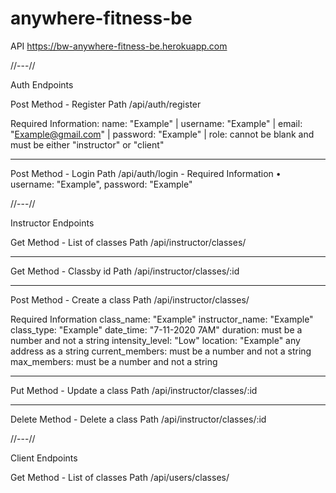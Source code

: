 # anywhere-fitness-be

API
https://bw-anywhere-fitness-be.herokuapp.com

//---//

Auth Endpoints

Post Method - Register
Path /api/auth/register

Required Information:
name: "Example" |
username: "Example" |
email: "Example@gmail.com" |
password: "Example" |
role: cannot be blank and must be either "instructor" or "client"

---

Post Method - Login
Path /api/auth/login - Required Information • username: "Example", password: "Example"

//---//

Instructor Endpoints

Get Method - List of classes
Path /api/instructor/classes/

---

Get Method - Classby id
Path /api/instructor/classes/:id

---

Post Method - Create a class
Path /api/instructor/classes/

Required Information
class_name: "Example"
instructor_name: "Example"
class_type: "Example"
date_time: "7-11-2020 7AM"
duration: must be a number and not a string
intensity_level: "Low"
location: "Example" any address as a string
current_members: must be a number and not a string
max_members: must be a number and not a string

---

Put Method - Update a class
Path /api/instructor/classes/:id

---

Delete Method - Delete a class
Path /api/instructor/classes/:id

//---//

Client Endpoints

Get Method - List of classes
Path /api/users/classes/

